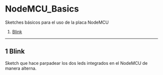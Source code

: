 # NodeMCU_Basics
Sketches básicos para el uso de la placa NodeMCU

1. [Blink](#blink)

***

## 1 Blink
Sketch que hace parpadear los dos leds integrados en el NodeMCU de manera alterna.
